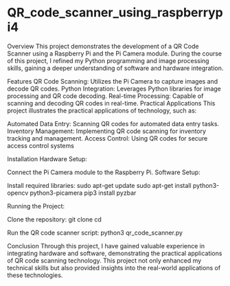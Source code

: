 # QR_code_scanner_using_raspberrypi4

Overview
This project demonstrates the development of a QR Code Scanner using a Raspberry Pi and the Pi Camera module. During the course of this project, I refined my Python programming and image processing skills, gaining a deeper understanding of software and hardware integration.

Features
QR Code Scanning: Utilizes the Pi Camera to capture images and decode QR codes.
Python Integration: Leverages Python libraries for image processing and QR code decoding.
Real-time Processing: Capable of scanning and decoding QR codes in real-time.
Practical Applications
This project illustrates the practical applications of technology, such as:

Automated Data Entry: Scanning QR codes for automated data entry tasks.
Inventory Management: Implementing QR code scanning for inventory tracking and management.
Access Control: Using QR codes for secure access control systems

Installation
Hardware Setup:

Connect the Pi Camera module to the Raspberry Pi.
Software Setup:

Install required libraries:
sudo apt-get update
sudo apt-get install python3-opencv python3-picamera
pip3 install pyzbar

Running the Project:

Clone the repository:
git clone <repository-url>
cd <repository-directory>

Run the QR code scanner script:
python3 qr_code_scanner.py

Conclusion
Through this project, I have gained valuable experience in integrating hardware and software, demonstrating the practical applications of QR code scanning technology. This project not only enhanced my technical skills but also provided insights into the real-world applications of these technologies.
